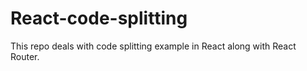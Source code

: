 # React-code-splitting

This repo deals with code splitting example in React along with React Router.
